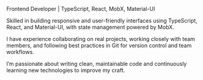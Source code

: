 Frontend Developer | TypeScript, React, MobX, Material-UI 

Skilled in building responsive and user-friendly interfaces using TypeScript, React, and Material-UI, with state management powered by MobX. 

I have experience collaborating on real projects, working closely with team members, and following best practices in Git for version control and team workflows.

I’m passionate about writing clean, maintainable code and continuously learning new technologies to improve my craft.
